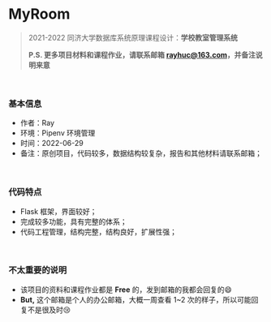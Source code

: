 # MyRoom
> 2021-2022 同济大学数据库系统原理课程设计：**学校教室管理系统**
>
> **P.S. 更多项目材料和课程作业，请联系邮箱 rayhuc@163.com，并备注说明来意**

<br/>

### 基本信息

- 作者：Ray
- 环境：Pipenv 环境管理
- 时间：2022-06-29
- 备注：原创项目，代码较多，数据结构较复杂，报告和其他材料请联系邮箱；

<br/>

### 代码特点

- Flask 框架，界面较好；
- 完成较多功能，具有完整的体系；
- 代码工程管理，结构完整，结构良好，扩展性强；

<br/>

### 不太重要的说明

- 该项目的资料和课程作业都是 **Free** 的，发到邮箱的我都会回复的:smile:
- **But,** 这个邮箱是个人的办公邮箱，大概一周查看 1~2 次的样子，所以可能回复不是很及时:cry:
